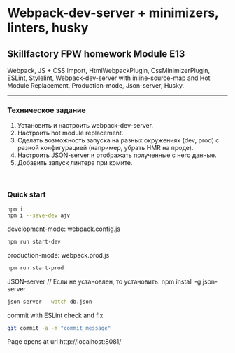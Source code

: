 # Webpack-dev-server + minimizers, linters, husky
## Skillfactory FPW homework Module E13

Webpack, JS + CSS import, HtmlWebpackPlugin, CssMinimizerPlugin, ESLint, Stylelint, Webpack-dev-server with inline-source-map and Hot Module Replacement, Production-mode, Json-server, Husky.
<hr>
<p> </p>

### Техническое задание  

1. Установить и настроить webpack-dev-server.
2. Настроить hot module replacement.
3. Сделать возможность запуска на разных окружениях (dev, prod) c разной конфигурацией (например, убрать HMR на проде).
4. Настроить JSON-server и отображать полученные с него данные.
5. Добавить запуск линтера при комите.
<br>

### Quick start


```bash
npm i
npm i --save-dev ajv
```

development-mode: webpack.config.js
```bash
npm run start-dev
```

production-mode: webpack.prod.js
```bash
npm run start-prod
```  

JSON-server // Если не установлен, то установить: npm install -g json-server 
```bash
json-server --watch db.json
```

commit with ESLint check and fix
```bash
git commit -a -m "commit_message"
```

Page opens at url http://localhost:8081/

